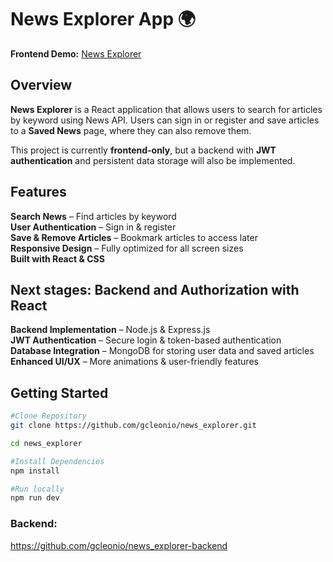 # News Explorer App 🌍

**Frontend Demo:** [News Explorer](https://newsexplorerproject.jumpingcrab.com)

## **Overview**

**News Explorer** is a React application that allows users to search for articles by keyword using News API. Users can sign in or register and save articles to a **Saved News** page, where they can also remove them.

This project is currently **frontend-only**, but a backend with **JWT authentication** and persistent data storage will also be implemented.

## Features

**Search News** – Find articles by keyword  
**User Authentication** – Sign in & register  
**Save & Remove Articles** – Bookmark articles to access later  
**Responsive Design** – Fully optimized for all screen sizes  
**Built with React & CSS**

## Next stages: Backend and Authorization with React

**Backend Implementation** – Node.js & Express.js  
**JWT Authentication** – Secure login & token-based authentication  
**Database Integration** – MongoDB for storing user data and saved articles  
**Enhanced UI/UX** – More animations & user-friendly features

## Getting Started

```sh
#Clone Repository
git clone https://github.com/gcleonio/news_explorer.git

cd news_explorer

#Install Dependencies
npm install

#Run locally
npm run dev
```

### Backend:

https://github.com/gcleonio/news_explorer-backend
